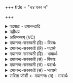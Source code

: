+++
title = "२४ एका च"

+++
<details><summary>पदपाठः - दयानन्दादि</summary>

एका॑। च॒। मे॒। ति॒स्रः। च॒। मे॒। ति॒स्रः। च॒। मे॒। पञ्च॑। च॒। मे॒। पञ्च॑। च॒। मे॒। स॒प्त। च॒। मे॒। स॒प्त। च॒। मे। नव॑। च॒। मे॒। नव॑। च॒। मे॒। एका॑दश। च॒। मे॒। एका॑दश। च॒। मे॒। त्रयो॑द॒शेति॒ त्रयः॑ऽदश। च॒। मे॒। त्रयो॑द॒शेति॒ त्रयः॑ऽदशः। च॒। मे॒। पञ्च॑द॒शेति॒ पञ्च॑ऽदश। च॒। मे॒। पञ्च॑द॒शेति॒ पञ्च॑दश। च॒। मे॒। स॒प्तद॒शेति॒ स॒प्तऽद॑श। च॒। मे॒। स॒प्तद॒शेति॒ स॒प्तऽद॑श। च॒। मे॒ नव॑द॒शेति॒ नव॑ऽदश। च॒। मे॒। नव॑द॒शेति॒ नव॑ऽदश। च॒। मे॒। एक॑विꣳशति॒रित्येक॑ऽविꣳशतिः। च॒। मे॒। एक॑विꣳशति॒रित्येक॑ऽविꣳशतिः। च॒। मे॒। त्रयो॑विꣳशति॒रिति॒ त्रयः॑ऽविꣳशतिः। च॒। मे॒। त्रयो॑विꣳशति॒रिति॒ त्रयः॑ऽविꣳशतिः। च॒। मे॒। पञ्च॑विꣳशति॒रिति॒ पञ्च॑ऽविꣳशतिः। च॒। मे॒। पञ्च॑विऽꣳशतिरिति॒ पञ्च॑ऽविꣳशतिः। च॒। मे॒। स॒प्तवि॑ꣳशति॒रिति॑ स॒प्तऽवि॑ꣳशतिः। च॒। मे॒। स॒प्तवि॑ꣳशति॒रिति॑ स॒प्तऽवि॑ꣳशतिः। च॒। मे॒। नव॑विꣳशति॒रिति॒ नव॑ऽविꣳशतिः। च॒। मे॒। नव॑विꣳशति॒रिति॒ नव॑ऽविꣳशतिः। च॒। मे॒। एक॑त्रिꣳश॒दित्येक॑ऽत्रिꣳशत्। च॒। मे॒। एक॑त्रिꣳश॒दित्येक॑ऽत्रिꣳशत्। च॒। मे॒। त्रय॑स्त्रिꣳश॒दिति॒ त्रयः॑ऽत्रिꣳशत्। च॒। मे॒। य॒ज्ञेन॑। क॒ल्प॒न्ता॒म्। २४।
</details>

<details><summary>महीधरः</summary>

म० अयुग्मस्तोमहोमार्था मन्त्राः । 'अथायुजस्तोमान् जुहोति' (९ । ३ । २) इति श्रुतेः । एकामादाय द्वितीयां विहाय तृतीयामादाय चतुर्थं विहाय परित्यक्तसमसंख्याकेनात्तविषमसंख्याकेन मन्त्रेणायुग्मान्स्तोमाञ्जहुयादित्यर्थः । आदरातिशयद्योतनार्था सर्वत्र पुनरुक्तिः । अयुग्मस्तोमहोमैः सर्वकामावाप्तिः । तथाच श्रुतिः 'एतद्वै देवाः सर्वान् कामानाप्त्वायुग्भिः स्तोमैः स्वर्गं लोकमायंस्तथैवैतद्यजमानः सर्वान्कामानाप्त्वायुग्भिः स्तोमैः स्वर्गं लोकमेति' ( ९ । ३ । ३ । २) इत्यादि ॥ २४ ॥  
पञ्चविंशी।
</details>

<details><summary>अधिमन्त्रम् (VC)</summary>

- विषमाङ्कगणितविद्याविदात्मा देवता
- देवा ऋषयः
- संकृतिः, विराट् संकृतिः
- गान्धारः
</details>

<details><summary>दयानन्द-सरस्वती (हि) - विषयः</summary>

अब गणितविद्याया के मूल का उपदेश अगले मन्त्र में किया है ॥
</details>

<details><summary>दयानन्द-सरस्वती (हि) - पदार्थः</summary>

पदार्थान्वयभाषाः -  (यज्ञेन) मेल करने अर्थात् योग करने से (मे) मेरी (एका) एक संख्या (च) और दो (मे) मेरी (तिस्रः) तीन संख्या (च) फिर (मे) मेरी (तिस्रः) तीन (च) और दो (मे) मेरी (पञ्च) पाँच (च) फिर (मे) मेरी (पञ्च) पाँच (च) और दो (मे) मेरी (सप्त) सात (च) फिर (मे) मेरी (सप्त) सात (च) और दो (मे) मेरी (नव) नौ (च) फिर (मे) मेरी (नव) नौ (च) और दो (मे) मेरी (एकादश) ग्यारह (च) फिर (मे) मेरी (मे) मेरी (एकादश) ग्यारह (च) और दो (मे) मेरी (त्रयोदश) तेरह (च) फिर (मे) मेरी (त्रयोदश) तेरह (च) और दो (मे) मेरी (पञ्चदश) पन्द्रह (च) फिर (मे) मेरी (पञ्चदश) पन्द्रह (च) और दो (मे) मेरी (सप्तदश) सत्रह (च) फिर (मे) मेरी (सप्तदश) सत्रह (च) और दो (मे) मेरी (नवदश) उन्नीस (च) फिर (नवदश) उन्नीस (च) और दो (मे) मेरी (एकविंशतिः) इक्कीस (च) फिर (मे) मेरी (एकविंशतिः) इक्कीस (च) और दो (मे) मेरी (त्रयोविंशतिः) तेईस (च) फिर (मे) मेरी (त्रयोविंशतिः) तेईस (च) और दो (मे) मेरी (पञ्चविंशतिः) पच्चीस (च) फिर (मे) मेरी (पञ्चविंशतिः) पच्चीस (च) और दो (मे) मेरी (सप्तविंशतिः) सत्ताईस (च) फिर (मे) मेरी (सप्तविंशतिः) सत्ताईस (च) और दो (मे) मेरी (नवविंशतिः) उनतीस (च) फिर (मे) मेरी (नवविंशतिः) उनतीस (च) और दो (मे) मेरी (एकत्रिंशत्) इकतीस (च) फिर (मे) मेरी (एकत्रिंशत्) इकतीस (च) और दो (मे) मेरी (त्रयस्त्रिंशत्) तेंतीस (च) और आगे भी इसी प्रकार संख्या (कल्पन्ताम्) समर्थ हों। यह एक योगपक्ष है ॥१ ॥२४ ॥ अब दूसरा पक्ष−(यज्ञेन) योग से विपरीत दानरूप वियोगमार्ग से विपरीत संगृहीत (च) और संख्या दो के वियोग अर्थात् अन्तर से [जैसे] (मे) मेरी (कल्पन्ताम्) समर्थ हों, वैसे (मे) मेरी (त्रयस्त्रिंशत्) तेंतीस संख्या (च) दो के देने अर्थात् वियोग से (मे) मेरी (एकत्रिंशत्) इकतीस (च) फिर (मे) मेरी (एकत्रिंशत्) इकतीस (च) दो के वियोग से (मे) मेरी (नवविंशतिः) उनतीस (च) फिर (मे) मेरी (नवविंशतिः) उनतीस (च) दो के वियोग से (मे) मेरी (सप्तविंशतिः) सत्ताईस समर्थ हों, ऐसे सब संख्याओं में जानना चाहिये ॥ यह वियोग से दूसरा पक्ष है ॥२ ॥२४ ॥ अब तीसरा (मे) मेरी (एका) एक संख्या (च) और (मे) मेरी (तिस्रः) तीन संख्या (च) परस्पर गुणी, (मे) मेरी (तिस्रः) तीन संख्या (च) और (मे) मेरी (पञ्च) पाँच संख्या (च) परस्पर गुणित, (मे) मेरी (पञ्च) पाँच संख्या (च) और (मे) मेरी (सप्त) सात संख्या (च) परस्पर गुणित, (मे) मेरी (सप्त) सात संख्या (च) और (मे) मेरी (नव) नव संख्या (च) परस्पर गुणित, (मे) मेरी (नव) नव संख्या (च) और (मे) मेरी (एकादश) ग्यारह संख्या (च) परस्पर गुणित, इस प्रकार अन्य संख्या (यज्ञेन) उक्त बार-बार योग अर्थात् गुणन से (कल्पन्ताम्) समर्थ हों। यह गुणन विषय से तीसरा पक्ष है ॥३ ॥२४ ॥
</details>

<details><summary>दयानन्द-सरस्वती (हि) - भावार्थः</summary>

भावार्थभाषाः -  इस मन्त्र में (यज्ञेन) इस पद से जोड़ना-घटाना लिये जाते हैं, क्योंकि जो यज धातु का सङ्गतिकरण अर्थ है, उससे सङ्ग कर देना अर्थात् किसी संख्या को किसी संख्या से योग कर देना वा यज धातु का जो दान अर्थ है, उससे ऐसी सम्भावना करनी चाहिये कि किसी संख्या का दान अर्थात् व्यय करना निकाल-डालना यही अन्तर है। इस प्रकार गुणन, भाग, वर्ग, वर्गमूल, घन, घनमूल, भागजाति, प्रभागजाति आदि जो गणित के भेद हैं, वे योग और अन्तर से ही उत्पन्न होते हैं, क्योंकि किसी संख्या को किसी संख्या से एक बार मिला दे तो योग कहाता है, जैसे २+४=६ अर्थात् २ में ४ जोड़ें तो ६ होते हैं। ऐसे यदि अनेक वार संख्या में संख्या जोड़ें तो उसको गुणन कहते हैं, जैसे अर्थात् २*४=८, २ को ४ वार अलग अलग जोड़ें वा २ को ४ चार से गुणे तो ८ होते हैं। ऐसे ही ४ को ४ चौगुना कर दिया तो ४ का वर्ग १६ हुए, ऐसे ही अन्तर से भाग, वर्गमूल, घनमूल आदि निष्पन्न होते हैं अर्थात् किसी संख्या को जोड़ देवे वा किसी प्रकारान्तर से घटा देवे, इसी योग वा वियोग से बुद्धिमानों की यथामति कल्पना से व्यक्त, अव्यक्त, अङ्कगणित और बीजगणित आदि समस्त गणितक्रिया उत्पन्न होती हैं। इस कारण इस मन्त्र में दो के योग से उत्तरोत्तर संख्या वा दो के वियोग से पूर्व पूर्व संख्या अच्छे प्रकार दिखलाई हैं, वैसे गुणन का भी कुछ प्रकार दिखलाया है, यह जानना चाहिये ॥२४ ॥
</details>

<details><summary>दयानन्द-सरस्वती (सं) - विषयः</summary>

अथ गणितविद्याया मूलमुपदिश्यते ॥
</details>

<details><summary>दयानन्द-सरस्वती (सं) - पदार्थः</summary>

पदार्थान्वयभाषाः -  यज्ञेन सङ्गतिकरणेन म एका संख्या च-द्वे मे तिस्रः, च-पुनर्मे तिस्रश्च-द्वे मे पञ्च, च-पुनर्मे पञ्च च-द्वे मे सप्त, च-पुनर्मे सप्त च-द्वे मे नव, च-पुनर्मे नव च-द्वे म एकादश, च-पुनर्म एकादश च-द्वे मे त्रयोदश, च-पुनर्मे त्रयोदश च-द्वे मे पञ्चदश, च-पुनर्मे पञ्चदश च-द्वे मे सप्तदश, च-पुनर्मे सप्तदश च-द्वे मे नवदश, च-पुनर्मे नवदश च-द्वे म एकविंशतिः, च-पुनर्मे एकविंशतिश्च-द्वे मे त्रयोविंशतिः, च-पुनर्मे त्रयोविंशतिश्च-द्वे मे पञ्चविंशतिः, च-पुनर्मे पञ्चविंशतिश्च-द्वे मे सप्तविंशतिः, च-पुनर्मे सप्तविंशतिश्च-द्वे मे नवविंशतिः, च-पुनर्मे नवविंशतिश्च-द्वे म एकत्रिंशच्च, पुनर्म एकत्रिंशच्च-द्वे मे त्रयस्त्रिंशच्चादग्रेऽप्येवं संख्याः कल्पन्ताम् ॥ इत्येको योगपक्षः ॥१ ॥२४ ॥ अथ द्वितीयः पक्षः−यज्ञेन योगतो विपरीतेन दानरूपेण वियोगमार्गेण विपरीताः संगृहीताश्चान्यान्याः संख्या द्वयोर्वियोगेन यथा मे कल्पन्तां तथा मे त्रयस्त्रिंशच्च-द्वयोर्दानेन वियोगेन म एकत्रिंशत्, च-पुनर्मे ममैकत्रिंशच्च-द्वयोर्वियोगेन मे नवविंशतिः, च-पुनर्मे नवविंशतिश्च द्वयोर्वियोगेन मे सप्तविंशतिरेवं सर्वत्र ॥ इति वियोगेनान्तरेण द्वितीयः पक्षः ॥२ ॥२४ ॥ अथ तृतीयः—म एका च मे तिस्रश्च, मे तिस्रश्च मे पञ्च च, मे पञ्च च मे सप्त च, मे सप्त च मे नव च, मे नव च म एकादश चैवंविधाः संख्याः अग्रेऽपि यज्ञेन उक्तपुनःपुनर्योगेन गुणनेन कल्पन्तां समर्था भवन्तु ॥ इति गुणनविषये तृतीयः पक्षः ॥३ ॥२४ ॥
</details>

<details><summary>दयानन्द-सरस्वती (सं) - भावार्थः</summary>

भावार्थभाषाः -  अस्मिन् मन्त्रे यज्ञेनेति पदेन योगवियोगौ गृह्येते कुतो यजधातोर्हि यः सङ्गतिकरणार्थस्तेन सङ्गतिकरणं कस्याश्चित् सङ्ख्यायाः कयाचिद्योगकरणं यश्च दानार्थस्तेनैवं सम्भाव्य कस्याश्चिद्दानं व्ययीकरणमिदमेवान्तरमेवं गुणनभागवर्गवर्गमूलघनघनमूलभागजातिप्रभागजातिप्रभृतयो ये गणितभेदाः सन्ति, ते योगवियोगाभ्यामेवोत्पद्यन्ते। कुतः काञ्चित् संख्यां कयाचित् संख्यया सकृत् संयोजयेत् स योगो भवति, यथा २+४=६ द्वयोर्मध्ये चत्वारो युक्ताः षट् संपद्यन्ते। इत्थमनेकवारं चेत् संख्यायां संख्यां योजयेत् तर्हि तद्गुणनमाहुः। यथा २*४=८ अर्थात् द्विरूपां संख्यां चतुर्वारं पृथक् पृथग् योजयेद्वा द्विरूपां संख्यां चतुर्भिर्गुणयेत् तदाष्टौ जायन्ते। एवं चत्वारश्चतुर्वारं युक्ता वा चतुर्भिर्गुणितास्तदा चतुर्णां वर्गः षोडश संपद्यन्ते, इत्थमन्तरेण भाग-वर्गमूल-घनमूलाद्याः क्रिया निष्पद्यन्ते अर्थात् यस्यां कस्याञ्चित् संख्यायां काञ्चित् संख्यां योजयेद्वा केनचित् प्रकारान्तरेण वियोजयेदित्यनेनैव योगेन वियोगेन वा बुद्धिमतां यथामतिकल्पनया व्यक्ताव्यक्ततराः सर्वा गणितक्रिया निष्पद्यन्तेऽतोऽत्र मन्त्रे द्वयोर्योगेनोत्तरोत्तरा द्वयोर्वियोगेन वा पूर्वा पूर्वा विषमसंख्या प्रदर्शिता तथा गुणनस्यापि कश्चित्प्रकारः प्रदर्शित इति वेदितव्यम् ॥२४ ॥
</details>

<details><summary>सविता जोशी ← दयानन्दः (म) - भावार्थः</summary>

भावार्थभाषाः -  या मंत्रात (यज्ञेन) या पदाने बेरीज व वजाबाकी असा अर्थ घेतला जातो. कारण ‘यज’ धातूचा अर्थ संगतिकरण असा आहे. तेव्हा संगतिकरण करणे म्हणजे एखाद्या संख्येला दुसऱ्या संख्येत मिळविणे होय किंवा ‘यज’ धातूचा अर्थ दान असाही होतो. त्यावरून हे कळते की, एखाद्या संख्येचे दान करणे म्हणजे कमी, वजा करणे होय. याप्रमाणे गुणाकार, भागाकार, वर्ग, वर्गमूळ, घन, घनमूळ, भाग (जाती) , प्रभाग (प्रजाती) इत्यादी गणिताचे जे प्रकार आहेत ते बेरीज व वजाबाकीने उत्पन्न होतात. कारण एका संख्येत दुसरी संख्या मिळविल्यास होते जसे २ + ४ = ६ अर्थात् दोन (२) मध्ये चार (४) मिळविल्यास सहा (६) होतात. अशाप्रकारे अनेकवेळा एका संख्येत दुसरी मिळविल्यास गुणकार होतो. जसे २ेर्४ = ८ अर्थात् चार वेळा वेगवेगळी बेरीज किंवा २ ला ४ (चार) ने गुणल्यास ८ होतात. याप्रमाणे ४ च्या चौपट केले असता ४ चा वर्ग १६ होतो, तसेच वजा करण्याने भागाकार, वर्गमूळ, घनमूळ इत्यादी निष्पन्न होतात. तेव्हा एखाद्या संख्येत एखादी संख्या मिळविल्यास बेरीज किंवा कमी केल्यास वजाबाकी. याच बेरीज वजाबाकीने बुद्धिमान लोकांना त्यांच्या तर्कानुसार व्यक्त अव्यक्त अशा अंकगणित व बीजगणित इत्यादी सर्व गणिताच्या क्रिया उलगडतात. त्यामुळे या मंत्रात दोनच्या बेरजेने जास्त झालेली संख्या किंवा (२) दोनच्या वजाबाकीने कमी असलेली संख्या पूर्वीची संख्या चांगल्याप्रकारे दाखविलेली आहे, तसेच गुणाकाराचा काही प्रकारही दर्शविलेला आहे.
</details>